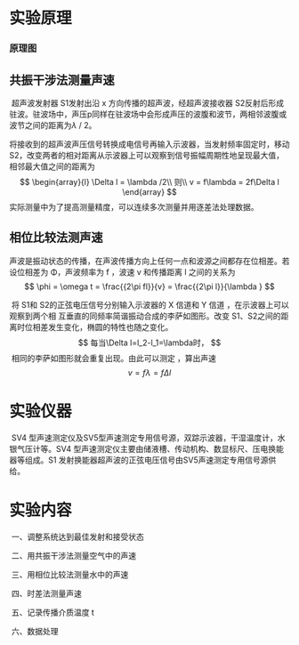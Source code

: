 #  实验原理

### 原理图

<html></html>

## 共振干涉法测量声速

​		超声波发射器 S1发射出沿 x 方向传播的超声波，经超声波接收器 S2反射后形成驻波。驻波场中，声压p同样在驻波场中会形成声压的波腹和波节，两相邻波腹或波节之间的距离为*λ* / 2。

​		将接收到的超声波声压信号转换成电信号再输入示波器，当发射频率固定时，移动 S2，改变两者的相对距离从示波器上可以观察到信号振幅周期性地呈现最大值，相邻最大值之间的距离为
$$
\begin{array}{l}
\Delta l = \lambda /2\\
则\\
v = f\lambda  = 2f\Delta l
\end{array}
$$
​		实际测量中为了提高测量精度，可以连续多次测量并用逐差法处理数据。



## 相位比较法测声速

​		声波是振动状态的传播，在声波传播方向上任何一点和波源之间都存在位相差。若设位相差为 Φ，声波频率为 f ，波速 v 和传播距离 l 之间的关系为
$$
\phi  = \omega t = \frac{{2\pi fl}}{v} = \frac{{2\pi l}}{\lambda }
$$

​		将 S1和 S2的正弦电压信号分别输入示波器的 X 信道和 Y 信道 ，在示波器上可以观察到两个相 互垂直的同频率简谐振动合成的李萨如图形。改变 S1、S2之间的距离时位相差发生变化，椭圆的特性也随之变化。
$$
每当\Delta l=l_2-l_1=\lambda时，
$$
​		相同的李萨如图形就会重复出现。由此可以测定 ，算出声速
$$
v=f\lambda =f\Delta l
$$
# 实验仪器

​		SV4 型声速测定仪及SV5型声速测定专用信号源，双踪示波器，干湿温度计，水银气压计等。SV4 型声速测定仪主要由储液槽、传动机构、数显标尺、压电换能器等组成。S1 发射换能器超声波的正弦电压信号由SV5声速测定专用信号源供给。



# 实验内容

​		一、调整系统达到最佳发射和接受状态

​		二、用共振干涉法测量空气中的声速

​		三、用相位比较法测量水中的声速

​		四、时差法测量声速

​		五、记录传播介质温度 t 

​		六、数据处理
